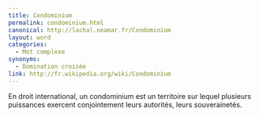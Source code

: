 ```yaml
---
title: Condominium
permalink: condominium.html
canonical: http://lachal.neamar.fr/Condominium
layout: word
categories:
  - Mot complexe
synonyms:
  - Domination croisée
link: http://fr.wikipedia.org/wiki/Condominium
---
```


En droit international, un condominium est un territoire sur lequel plusieurs puissances exercent conjointement leurs autorités, leurs souverainetés. 

